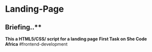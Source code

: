 # Landing-Page

## Briefing..**
**This a HTML5/CSS/ script for a landing page**
**First Task on She Code Africa** #frontend-development </br>

